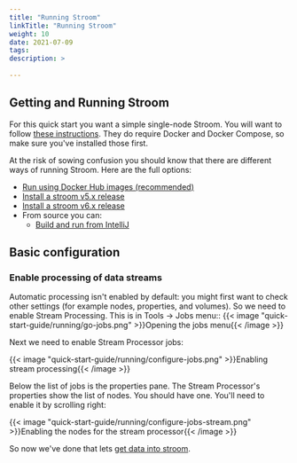 ```yaml
---
title: "Running Stroom"
linkTitle: "Running Stroom"
weight: 10
date: 2021-07-09
tags: 
description: >
  
---
```


## Getting and Running Stroom

For this quick start you want a simple single-node Stroom. 
You will want to follow [these instructions](../../dev-guide/docker-running.md). 
They do require Docker and Docker Compose, so make sure you've installed those first.

At the risk of sowing confusion you should know that there are different ways of running Stroom. Here are the full options:

* [Run using Docker Hub images (recommended)](../../dev-guide/docker-running.md)
* [Install a stroom v5.x release](../../install-guide/stroom-app-install.md)
* [Install a stroom v6.x release](../../install-guide/stroom-6-installation.md)
* From source you can:
  * [Build and run from IntelliJ](../../dev-guide/stroom-in-an-ide.md)

## Basic configuration

### Enable processing of data streams

Automatic processing isn't enabled by default: you might first want to check other settings (for example  nodes, properties, and volumes). So we need to enable Stream Processing. 
This is in Tools -> Jobs menu::
{{< image "quick-start-guide/running/go-jobs.png" >}}Opening the jobs menu{{< /image >}}

Next we need to enable Stream Processor jobs:

{{< image "quick-start-guide/running/configure-jobs.png" >}}Enabling stream processing{{< /image >}}

Below the list of jobs is the properties pane. The Stream Processor's properties show the list of nodes. You should have one. You'll need to enable it by scrolling right:

{{< image "quick-start-guide/running/configure-jobs-stream.png" >}}Enabling the nodes for the stream processor{{< /image >}}

So now we've done that lets [get data into stroom](../feed).
